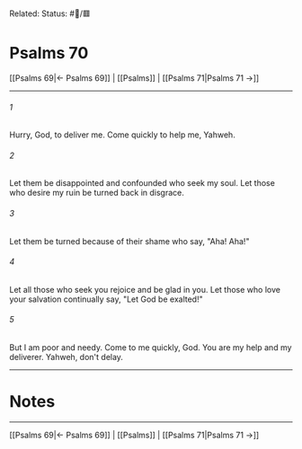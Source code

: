 Related:
Status: #📖/🟥
# Psalms 70

[[Psalms 69|← Psalms 69]] | [[Psalms]] | [[Psalms 71|Psalms 71 →]]
***



###### 1 
Hurry, God, to deliver me. Come quickly to help me, Yahweh. 

###### 2 
Let them be disappointed and confounded who seek my soul. Let those who desire my ruin be turned back in disgrace. 

###### 3 
Let them be turned because of their shame who say, "Aha! Aha!" 

###### 4 
Let all those who seek you rejoice and be glad in you. Let those who love your salvation continually say, "Let God be exalted!" 

###### 5 
But I am poor and needy. Come to me quickly, God. You are my help and my deliverer. Yahweh, don't delay.

---
# Notes


***
[[Psalms 69|← Psalms 69]] | [[Psalms]] | [[Psalms 71|Psalms 71 →]]
